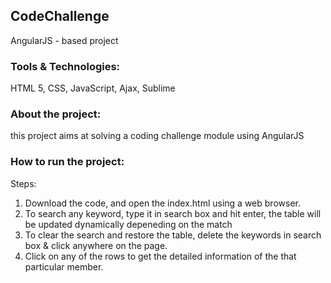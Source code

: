 

## CodeChallenge
AngularJS - based project

### Tools & Technologies: 
HTML 5, CSS, JavaScript, Ajax, Sublime 

### About the project: 
this project aims at solving a coding challenge module using AngularJS

### How to run the project: 
Steps: 
1. Download the code, and open the index.html using a web browser.
2. To search any keyword, type it in search box and hit enter, the table will be updated dynamically depeneding on the match
3. To clear the search and restore the table, delete the keywords in search box & click anywhere on the page.
4. Click on any of the rows to get the detailed information of the that particular member. 
